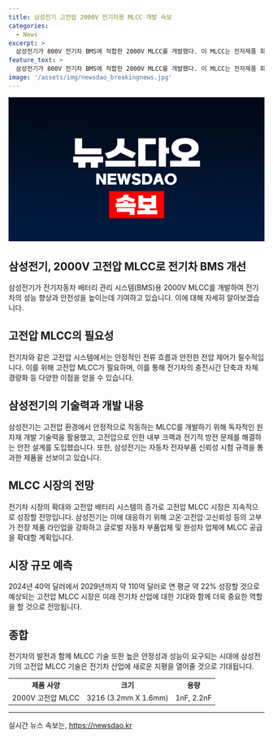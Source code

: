 ```yaml
---
title: 삼성전기 고전압 2000V 전기차용 MLCC 개발 속보
categories:
  - News
excerpt: >
  삼성전기가 800V 전기차 BMS에 적합한 2000V MLCC를 개발했다. 이 MLCC는 전자제품 회로의 안정적인 전류 제어에 활용되며, 전기차의 고전압 시스템에서 안정적으로 작동할 것으로 예상된다. 800V 고전압 시스템은 충전시간을 단축하고 차체를 경량화하는 이점이 있어, 2000V MLCC의 수요가 증가할 것으로 전망된다. 또한, 삼성전기는 안정적인 동작을 위해 고전압 MLCC의 내부 구조를 변경하고 신뢰성 시험 규격을 취득했다. 이로써 삼성전기는 전장용 MLCC 시장에 대한 기술력을 입증하며, 전기자동차와 시장 수요에 맞춰 적기 개발로 시장점유율을 확대할 계획이다.
feature_text: >
  삼성전기가 800V 전기차 BMS에 적합한 2000V MLCC를 개발했다. 이 MLCC는 전자제품 회로의 안정적인 전류 제어에 활용되며, 전기차의 고전압 시스템에서 안정적으로 작동할 것으로 예상된다. 800V 고전압 시스템은 충전시간을 단축하고 차체를 경량화하는 이점이 있어, 2000V MLCC의 수요가 증가할 것으로 전망된다. 또한, 삼성전기는 안정적인 동작을 위해 고전압 MLCC의 내부 구조를 변경하고 신뢰성 시험 규격을 취득했다. 이로써 삼성전기는 전장용 MLCC 시장에 대한 기술력을 입증하며, 전기자동차와 시장 수요에 맞춰 적기 개발로 시장점유율을 확대할 계획이다.
image: '/assets/img/newsdao_breakingnews.jpg'
---
```


<p><img src="/assets/img/newsdao_breakingnews.jpg" alt="pcversion 속보" /></p>

<h2 data-ke-size="size26">삼성전기, 2000V 고전압 MLCC로 전기차 BMS 개선</h2>

<p data-ke-size="size16">삼성전기가 전기자동차 배터리 관리 시스템(BMS)용 2000V MLCC를 개발하여 전기차의 성능 향상과 안전성을 높이는데 기여하고 있습니다. 이에 대해 자세히 알아보겠습니다.</p>

<h2 data-ke-size="size24">고전압 MLCC의 필요성</h2>

<p data-ke-size="size16">전기차와 같은 고전압 시스템에서는 안정적인 전류 흐름과 안전한 전압 제어가 필수적입니다. 이를 위해 고전압 MLCC가 필요하며, 이를 통해 전기차의 충전시간 단축과 차체 경량화 등 다양한 이점을 얻을 수 있습니다.</p>

<h2 data-ke-size="size24">삼성전기의 기술력과 개발 내용</h2>

<p data-ke-size="size16">삼성전기는 고전압 환경에서 안정적으로 작동하는 MLCC를 개발하기 위해 독자적인 원자재 개발 기술력을 활용했고, 고전압으로 인한 내부 크랙과 전기적 방전 문제를 해결하는 안전 설계를 도입했습니다. 또한, 삼성전기는 자동차 전자부품 신뢰성 시험 규격을 통과한 제품을 선보이고 있습니다.</p>

<h2 data-ke-size="size24">MLCC 시장의 전망</h2>

<p data-ke-size="size16">전기차 시장의 확대와 고전압 배터리 시스템의 증가로 고전압 MLCC 시장은 지속적으로 성장할 전망입니다. 삼성전기는 이에 대응하기 위해 고온·고전압·고신뢰성 등의 고부가 전장 제품 라인업을 강화하고 글로벌 자동차 부품업체 및 완성차 업체에 MLCC 공급을 확대할 계획입니다.</p>

<h2 data-ke-size="size24">시장 규모 예측</h2>

<p data-ke-size="size16">2024년 40억 달러에서 2029년까지 약 110억 달러로 연 평균 약 22% 성장할 것으로 예상되는 고전압 MLCC 시장은 미래 전기차 산업에 대한 기대와 함께 더욱 중요한 역할을 할 것으로 전망됩니다.</p>

<h2 data-ke-size="size24">종합</h2>

<p data-ke-size="size16">전기차의 발전과 함께 MLCC 기술 또한 높은 안정성과 성능이 요구되는 시대에 삼성전기의 고전압 MLCC 기술은 전기차 산업에 새로운 지평을 열어줄 것으로 기대됩니다.</p>

<table>
    <tbody>
        <tr>
            <td style="text-align: center; height: 17px;"><b>제품 사양</b></td>
            <td style="text-align: center; height: 17px;"><b>크기</b></td>
            <td style="text-align: center; height: 17px;"><b>용량</b></td>
        </tr>
        <tr>
            <td style="text-align: center; height: 16px;">2000V 고전압 MLCC</td>
            <td style="text-align: center; height: 16px;">3216 (3.2mm X 1.6mm)</td>
            <td style="text-align: center; height: 16px;">1nF, 2.2nF</td>
        </tr>
    </tbody>
</table>

<hr>

<p data-ke-size="size16"></p>
실시간 뉴스 속보는, <a href="https://newsdao.kr" rel="dofollow">https://newsdao.kr</a>


